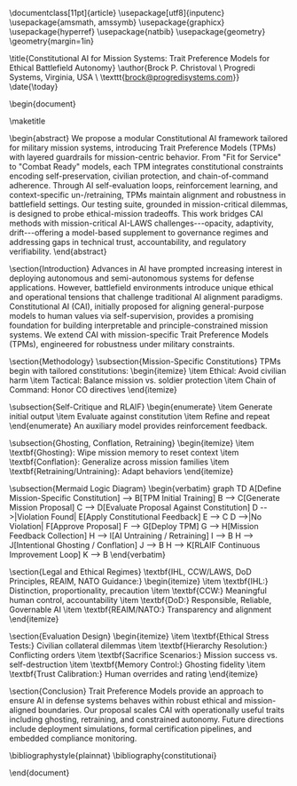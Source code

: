 \documentclass[11pt]{article}
\usepackage[utf8]{inputenc}
\usepackage{amsmath, amssymb}
\usepackage{graphicx}
\usepackage{hyperref}
\usepackage{natbib}
\usepackage{geometry}
\geometry{margin=1in}

\title{Constitutional AI for Mission Systems: Trait Preference Models for Ethical Battlefield Autonomy}
\author{Brock P. Christoval \\
Progredi Systems, Virginia, USA \\
\texttt{brock@progredisystems.com}}
\date{\today}

\begin{document}

\maketitle

\begin{abstract}
We propose a modular Constitutional AI framework tailored for military mission systems, introducing Trait Preference Models (TPMs) with layered guardrails for mission-centric behavior. From "Fit for Service" to "Combat Ready" models, each TPM integrates constitutional constraints encoding self-preservation, civilian protection, and chain-of-command adherence. Through AI self-evaluation loops, reinforcement learning, and context-specific un-/retraining, TPMs maintain alignment and robustness in battlefield settings. Our testing suite, grounded in mission-critical dilemmas, is designed to probe ethical-mission tradeoffs. This work bridges CAI methods with mission-critical AI-LAWS challenges---opacity, adaptivity, drift---offering a model-based supplement to governance regimes and addressing gaps in technical trust, accountability, and regulatory verifiability.
\end{abstract}

\section{Introduction}
Advances in AI have prompted increasing interest in deploying autonomous and semi-autonomous systems for defense applications. However, battlefield environments introduce unique ethical and operational tensions that challenge traditional AI alignment paradigms. Constitutional AI (CAI), initially proposed for aligning general-purpose models to human values via self-supervision, provides a promising foundation for building interpretable and principle-constrained mission systems. We extend CAI with mission-specific Trait Preference Models (TPMs), engineered for robustness under military constraints.

\section{Methodology}
\subsection{Mission-Specific Constitutions}
TPMs begin with tailored constitutions:
\begin{itemize}
  \item Ethical: Avoid civilian harm
  \item Tactical: Balance mission vs. soldier protection
  \item Chain of Command: Honor CO directives
\end{itemize}

\subsection{Self-Critique and RLAIF}
\begin{enumerate}
  \item Generate initial output
  \item Evaluate against constitution
  \item Refine and repeat
\end{enumerate}
An auxiliary model provides reinforcement feedback.

\subsection{Ghosting, Conflation, Retraining}
\begin{itemize}
  \item \textbf{Ghosting}: Wipe mission memory to reset context
  \item \textbf{Conflation}: Generalize across mission families
  \item \textbf{Retraining/Untraining}: Adapt behaviors
\end{itemize}

\subsection{Mermaid Logic Diagram}
\begin{verbatim}
graph TD
  A[Define Mission-Specific Constitution] --> B[TPM Initial Training]
  B --> C[Generate Mission Proposal]
  C --> D[Evaluate Proposal Against Constitution]
  D -->|Violation Found| E[Apply Constitutional Feedback]
  E --> C
  D -->|No Violation| F[Approve Proposal]
  F --> G[Deploy TPM]
  G --> H[Mission Feedback Collection]
  H --> I[AI Untraining / Retraining]
  I --> B
  H --> J[Intentional Ghosting / Conflation]
  J --> B
  H --> K[RLAIF Continuous Improvement Loop]
  K --> B
\end{verbatim}

\section{Legal and Ethical Regimes}
\textbf{IHL, CCW/LAWS, DoD Principles, REAIM, NATO Guidance:}
\begin{itemize}
  \item \textbf{IHL:} Distinction, proportionality, precaution
  \item \textbf{CCW:} Meaningful human control, accountability
  \item \textbf{DoD:} Responsible, Reliable, Governable AI
  \item \textbf{REAIM/NATO:} Transparency and alignment
\end{itemize}

\section{Evaluation Design}
\begin{itemize}
  \item \textbf{Ethical Stress Tests:} Civilian collateral dilemmas
  \item \textbf{Hierarchy Resolution:} Conflicting orders
  \item \textbf{Sacrifice Scenarios:} Mission success vs. self-destruction
  \item \textbf{Memory Control:} Ghosting fidelity
  \item \textbf{Trust Calibration:} Human overrides and rating
\end{itemize}

\section{Conclusion}
Trait Preference Models provide an approach to ensure AI in defense systems behaves within robust ethical and mission-aligned boundaries. Our proposal scales CAI with operationally useful traits including ghosting, retraining, and constrained autonomy. Future directions include deployment simulations, formal certification pipelines, and embedded compliance monitoring.

\bibliographystyle{plainnat}
\bibliography{constitutionai}

\end{document}

